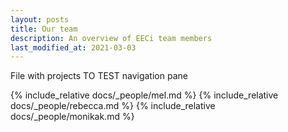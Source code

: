 ```yaml
---
layout: posts
title: Our team
description: An overview of EECi team members 
last_modified_at: 2021-03-03
---
```



File with projects
TO TEST navigation pane

{% include_relative docs/_people/mel.md %}
{% include_relative docs/_people/rebecca.md %}
{% include_relative docs/_people/monikak.md %}

